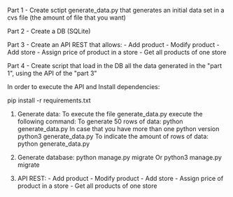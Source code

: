 Part 1
    - Create sctipt generate_data.py that generates an initial data set in a cvs file (the amount of file that you want)


Part 2
    - Create a DB (SQLite)  

Part 3
    - Create an API REST that allows:
        - Add product
        - Modify product
        - Add store
        - Assign price of product in a store
        - Get all products of one store


Part 4
    - Create script that load in the DB all the data generated in the "part 1", using the API of the "part 3"




In order to execute the API and 
Install dependencies:

pip install -r requirements.txt

1) Generate data:
    To execute the file generate_data.py execute the following command:
        To generate 50 rows of data:
            python generate_data.py <amount of csv files that I want to generate>
            In case that you have more than one python version
            python3 generate_data.py <amount of csv files that I want to generate> 
        To indicate the amount of rows of data:
            python generate_data.py <amount of csv files that I want to generate> <amount of data to generate>


2) Generate database:
    python manage.py migrate
    Or python3 manage.py migrate


3) API REST:
        - Add product
        - Modify product
        - Add store
        - Assign price of product in a store
        - Get all products of one store